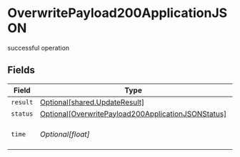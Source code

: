 # OverwritePayload200ApplicationJSON

successful operation


## Fields

| Field                                                                                                                     | Type                                                                                                                      | Required                                                                                                                  | Description                                                                                                               |
| ------------------------------------------------------------------------------------------------------------------------- | ------------------------------------------------------------------------------------------------------------------------- | ------------------------------------------------------------------------------------------------------------------------- | ------------------------------------------------------------------------------------------------------------------------- |
| `result`                                                                                                                  | [Optional[shared.UpdateResult]](../../models/shared/updateresult.md)                                                      | :heavy_minus_sign:                                                                                                        | N/A                                                                                                                       |
| `status`                                                                                                                  | [Optional[OverwritePayload200ApplicationJSONStatus]](../../models/operations/overwritepayload200applicationjsonstatus.md) | :heavy_minus_sign:                                                                                                        | N/A                                                                                                                       |
| `time`                                                                                                                    | *Optional[float]*                                                                                                         | :heavy_minus_sign:                                                                                                        | Time spent to process this request                                                                                        |